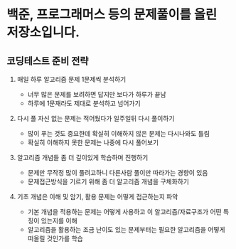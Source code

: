 # 백준, 프로그래머스 등의 문제풀이를 올린 저장소입니다.

## 코딩테스트 준비 전략
1. 매일 하루 알고리즘 문제 1문제씩 분석하기
    - 너무 많은 문제를 보려하면 답지만 보다가 하루가 끝남
    - 하루에 1문재라도 제대로 분석하고 넘어가기



    
2. 다시 풀 자신 없는 문제는 적어뒀다가 일주일뒤 다시 풀이하기
    - 많이 푸는 것도 중요한데 확실히 이해하지 않은 문제는 다시나와도 틀림
    - 확실히 이해하지 못한 문제는 나중에 다시 풀어보기
    
    
    
    
    
3. 알고리즘 개념들 좀 더 깊이있게 학습하며 진행하기
    - 문제만 무작정 많이 풀려고하니 다른사람 풀이만 따라가는 경향이 있음
    - 문제접근방식을 기르기 위해 좀 더 알고리즘 개념을 구체화하기
    
    
    
    
4. 기초 개념은 이해 및 암기, 활용 문제는 어떻게 접근하는지 파악
    - 기본 개념을 적용하는 문제는 어떻게 사용하고 이 알고리즘/자료구조가 어떤 특징이 있는지를 이해
    - 알고리즘을 활용하는 조금 난이도 있는 문제부터는 필요한 알고리즘을 어떻게 떠올릴 것인가를 학습
    
    
    


